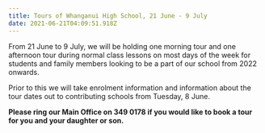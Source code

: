 ```yaml
---
title: Tours of Whanganui High School, 21 June - 9 July
date: 2021-06-21T04:09:51.918Z
---
```

From 21 June to 9 July, we will be holding one morning tour and one afternoon tour during normal class lessons on most days of the week for students and family members looking to be a part of our school from 2022 onwards.  

Prior to this we will take enrolment information and information about the tour dates out to contributing schools from Tuesday, 8 June.  

**Please ring our Main Office on 349 0178 if you would like to book a tour for you and your daughter or son.**
